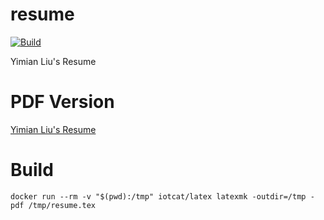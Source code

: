 # resume
[![Build](https://github.com/IoTcat/resume/actions/workflows/build.yml/badge.svg)](https://github.com/IoTcat/resume/actions/workflows/build.yml)

Yimian Liu's Resume

# PDF Version

[Yimian Liu's Resume](https://iotcat.github.io/resume/resume.pdf)


# Build
```shell
docker run --rm -v "$(pwd):/tmp" iotcat/latex latexmk -outdir=/tmp -pdf /tmp/resume.tex
```
